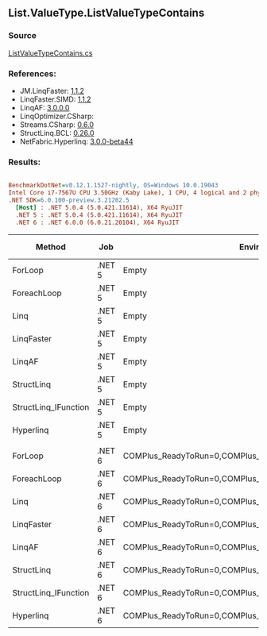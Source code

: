 ﻿## List.ValueType.ListValueTypeContains

### Source
[ListValueTypeContains.cs](../LinqBenchmarks/List/ValueType/ListValueTypeContains.cs)

### References:
- JM.LinqFaster: [1.1.2](https://www.nuget.org/packages/JM.LinqFaster/1.1.2)
- LinqFaster.SIMD: [1.1.2](https://www.nuget.org/packages/LinqFaster.SIMD/1.0.3)
- LinqAF: [3.0.0.0](https://www.nuget.org/packages/LinqAF/3.0.0.0)
- LinqOptimizer.CSharp: [](https://www.nuget.org/packages/LinqOptimizer.CSharp/)
- Streams.CSharp: [0.6.0](https://www.nuget.org/packages/Streams.CSharp/0.6.0)
- StructLinq.BCL: [0.26.0](https://www.nuget.org/packages/StructLinq/0.26.0)
- NetFabric.Hyperlinq: [3.0.0-beta44](https://www.nuget.org/packages/NetFabric.Hyperlinq/3.0.0-beta44)

### Results:
``` ini

BenchmarkDotNet=v0.12.1.1527-nightly, OS=Windows 10.0.19043
Intel Core i7-7567U CPU 3.50GHz (Kaby Lake), 1 CPU, 4 logical and 2 physical cores
.NET SDK=6.0.100-preview.3.21202.5
  [Host] : .NET 5.0.4 (5.0.421.11614), X64 RyuJIT
  .NET 5 : .NET 5.0.4 (5.0.421.11614), X64 RyuJIT
  .NET 6 : .NET 6.0.0 (6.0.21.20104), X64 RyuJIT


```
|               Method |    Job |                                                   EnvironmentVariables |  Runtime | Count |     Mean |    Error |   StdDev | Ratio | RatioSD |  Gen 0 | Gen 1 | Gen 2 | Allocated |
|--------------------- |------- |----------------------------------------------------------------------- |--------- |------ |---------:|---------:|---------:|------:|--------:|-------:|------:|------:|----------:|
|              ForLoop | .NET 5 |                                                                  Empty | .NET 5.0 |   100 | 579.3 ns |  0.81 ns |  0.68 ns |  1.00 |    0.00 |      - |     - |     - |         - |
|          ForeachLoop | .NET 5 |                                                                  Empty | .NET 5.0 |   100 | 751.3 ns | 14.87 ns | 21.32 ns |  1.28 |    0.04 |      - |     - |     - |         - |
|                 Linq | .NET 5 |                                                                  Empty | .NET 5.0 |   100 | 239.6 ns |  1.45 ns |  1.36 ns |  0.41 |    0.00 |      - |     - |     - |         - |
|           LinqFaster | .NET 5 |                                                                  Empty | .NET 5.0 |   100 | 242.9 ns |  0.89 ns |  0.79 ns |  0.42 |    0.00 |      - |     - |     - |         - |
|               LinqAF | .NET 5 |                                                                  Empty | .NET 5.0 |   100 | 246.9 ns |  0.59 ns |  0.50 ns |  0.43 |    0.00 |      - |     - |     - |         - |
|           StructLinq | .NET 5 |                                                                  Empty | .NET 5.0 |   100 | 443.7 ns |  1.31 ns |  1.22 ns |  0.77 |    0.00 | 0.0191 |     - |     - |      40 B |
| StructLinq_IFunction | .NET 5 |                                                                  Empty | .NET 5.0 |   100 | 430.7 ns |  7.29 ns | 10.91 ns |  0.75 |    0.02 |      - |     - |     - |         - |
|            Hyperlinq | .NET 5 |                                                                  Empty | .NET 5.0 |   100 | 243.6 ns |  1.21 ns |  1.07 ns |  0.42 |    0.00 |      - |     - |     - |         - |
|                      |        |                                                                        |          |       |          |          |          |       |         |        |       |       |           |
|              ForLoop | .NET 6 | COMPlus_ReadyToRun=0,COMPlus_TC_QuickJitForLoops=1,COMPlus_TieredPGO=1 | .NET 6.0 |   100 | 573.6 ns |  1.64 ns |  1.46 ns |  1.00 |    0.00 |      - |     - |     - |         - |
|          ForeachLoop | .NET 6 | COMPlus_ReadyToRun=0,COMPlus_TC_QuickJitForLoops=1,COMPlus_TieredPGO=1 | .NET 6.0 |   100 | 769.5 ns | 15.16 ns | 27.33 ns |  1.32 |    0.04 |      - |     - |     - |         - |
|                 Linq | .NET 6 | COMPlus_ReadyToRun=0,COMPlus_TC_QuickJitForLoops=1,COMPlus_TieredPGO=1 | .NET 6.0 |   100 | 192.6 ns |  0.35 ns |  0.29 ns |  0.34 |    0.00 |      - |     - |     - |         - |
|           LinqFaster | .NET 6 | COMPlus_ReadyToRun=0,COMPlus_TC_QuickJitForLoops=1,COMPlus_TieredPGO=1 | .NET 6.0 |   100 | 193.5 ns |  0.53 ns |  0.47 ns |  0.34 |    0.00 |      - |     - |     - |         - |
|               LinqAF | .NET 6 | COMPlus_ReadyToRun=0,COMPlus_TC_QuickJitForLoops=1,COMPlus_TieredPGO=1 | .NET 6.0 |   100 | 193.2 ns |  0.37 ns |  0.35 ns |  0.34 |    0.00 |      - |     - |     - |         - |
|           StructLinq | .NET 6 | COMPlus_ReadyToRun=0,COMPlus_TC_QuickJitForLoops=1,COMPlus_TieredPGO=1 | .NET 6.0 |   100 | 448.4 ns |  6.74 ns |  5.98 ns |  0.78 |    0.01 | 0.0191 |     - |     - |      40 B |
| StructLinq_IFunction | .NET 6 | COMPlus_ReadyToRun=0,COMPlus_TC_QuickJitForLoops=1,COMPlus_TieredPGO=1 | .NET 6.0 |   100 | 504.2 ns |  0.84 ns |  0.70 ns |  0.88 |    0.00 |      - |     - |     - |         - |
|            Hyperlinq | .NET 6 | COMPlus_ReadyToRun=0,COMPlus_TC_QuickJitForLoops=1,COMPlus_TieredPGO=1 | .NET 6.0 |   100 | 195.1 ns |  0.76 ns |  0.67 ns |  0.34 |    0.00 |      - |     - |     - |         - |
